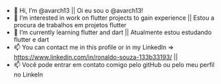 - 👋 Hi, I’m @avarch13 || Oi eu sou o @avarch13!
- 👀 I’m interested in work on flutter projects to gain experience || Estou a procura de trabalhos em projetos flutter
- 🌱 I’m currently learning flutter and dart || Atualmente estou estudando flutter e dart
- 📫 You can contact me in this profile or in my LinkedIn => https://www.linkedin.com/in/ronaldo-souza-133b33193/ ||
- 📫 Você pode entrar em contato comigo pelo gitHub ou pelo meu perfil no LinkeIn
